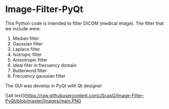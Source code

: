 # Image-Filter-PyQt

This Python code is intended to filter DICOM (medical image). The filter that we include were:
1. Median filter
2. Gaussian filter
3. Laplace filter
4. Isotropic filter
5. Anisotropic filter
6. Ideal fiter in frecuency domain
7. Butterword filter
8. Frecuency gaussian filter

The GUI was develop in PyQt with Qt designer

![alt text](https://raw.githubusercontent.com/JScasG/Image-Filter-PyQt/blob/master/Images/main.PNG
